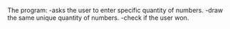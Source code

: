  The program:
  -asks the user to enter specific quantity of numbers.
  -draw the same unique quantity of numbers.
  -check if the user won.
